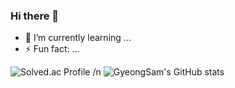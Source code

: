 ### Hi there 👋
- 🌱 I’m currently learning ...
- ⚡ Fun fact: ...




![Solved.ac Profile](http://mazassumnida.wtf/api/generate_badge?boj=rud7tka)
/n
![GyeongSam's GitHub stats](https://github-readme-stats.vercel.app/api?username=GyeongSam&show_icons=true&theme=radical)

<!--
**GyeongSam/GyeongSam** is a ✨ _special_ ✨ repository because its `README.md` (this file) appears on your GitHub profile.

Here are some ideas to get you started:
